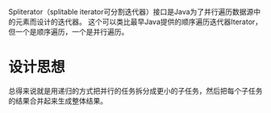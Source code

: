 Spliterator（splitable iterator可分割迭代器）接口是Java为了并行遍历数据源中的元素而设计的迭代器。
这个可以类比最早Java提供的顺序遍历迭代器Iterator，但一个是顺序遍历，一个是并行遍历。

# 设计思想
总得来说就是用递归的方式把并行的任务拆分成更小的子任务，然后把每个子任务的结果合并起来生成整体结果。
